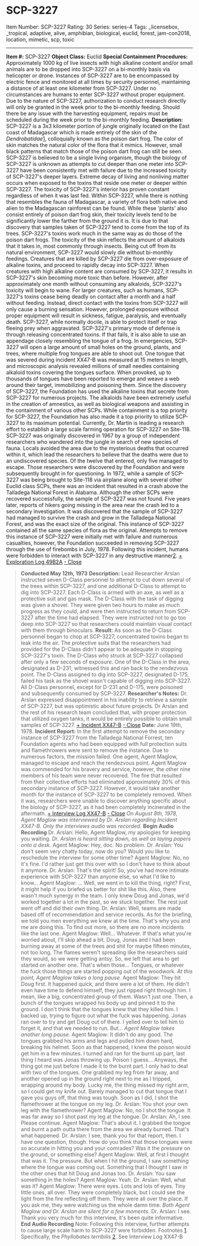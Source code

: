 # SCP-3227
Item Number: SCP-3227
Rating: 30
Series: series-4
Tags: _licensebox, _tropical, adaptive, alive, amphibian, biological, euclid, forest, jam-con2018, location, mimetic, scp, toxic

---

**Item #:** SCP-3227
**Object Class:** Euclid
**Special Containment Procedures:** Approximately 1000 kg of live insects with high alkaline content and/or small animals are to be dropped into SCP-3227 on a bi-monthly basis via helicopter or drone. Instances of SCP-3227 are to be encompassed by electric fence and monitored at all times by security personnel, maintaining a distance of at least one kilometer from SCP-3227. Under no circumstances are humans to enter SCP-3227 without proper equipment. Due to the nature of SCP-3227, authorization to conduct research directly will only be granted in the week prior to the bi-monthly feeding. Should there be any issue with the harvesting equipment, repairs must be scheduled during the week prior to the bi-monthly feeding.
**Description:** SCP-3227 is a 3x3 kilometer portion of jungle originally located on the East coast of Madagascar which is made entirely of the skin of the _Dendrobatidae_[1](javascript:;), colloquially known as the poison dart frog. The color of skin matches the natural color of the flora that it mimics. However, small black patterns that match those of the poison dart frog can still be seen. SCP-3227 is believed to be a single living organism, though the biology of SCP-3227 is unknown as attempts to cut deeper than one meter into SCP-3227 have been consistently met with failure due to the increased toxicity of SCP-3227's deeper layers. Extreme decay of living and nonliving matter occurs when exposed to the toxins that reside one meter or deeper within SCP-3227. The toxicity of SCP-3227's interior has proven constant regardless of when it was last fed.
Within SCP-3227, while there is nothing that resembles the fauna of Madagascar, a variety of flora both native and alien to the Madagascan rainforest can be found. While these 'plants' also consist entirely of poison dart frog skin, their toxicity levels tend to be significantly lower the farther from the ground it is. It is due to that discovery that samples taken of SCP-3227 tend to come from the top of its trees.
SCP-3227's toxins work much in the same way as do those of the poison dart frogs. The toxicity of the skin reflects the amount of alkaloids that it takes in, most commonly through insects. Being cut off from its natural environment, SCP-3227 would slowly die without bi-monthly feedings. Creatures that are killed by SCP-3227 die from over-exposure of alkaline toxins, and proceed to rapidly decay into SCP-3227. When creatures with high alkaline content are consumed by SCP-3227, it results in SCP-3227's skin becoming more toxic than before. However, after approximately one month without consuming any alkaloids, SCP-3227's toxicity will begin to wane.
For larger creatures, such as humans, SCP-3227's toxins cease being deadly on contact after a month and a half without feeding. Instead, direct contact with the toxins from SCP-3227 will only cause a burning sensation. However, prolonged exposure without proper equipment will result in sickness, fatigue, paralysis, and eventually death.
SCP-3227, while normally docile, is able to protect itself or trap fleeing prey when aggravated. SCP-3227's primary mode of defense is through releasing concentrated toxins. If that fails, it is also able to use an appendage closely resembling the tongue of a frog. In emergencies, SCP-3227 will open a large amount of small holes on the ground, plants, and trees, where multiple frog tongues are able to shoot out. One tongue that was severed during incident XX47-B was measured at 15 meters in length, and microscopic analysis revealed millions of small needles containing alkaloid toxins covering the tongues surface. When provoked, up to thousands of tongues have been reported to emerge and weave a web around their target, immobilizing and poisoning them.
Since the discovery of SCP-3227, the Foundation has used the alkaline toxins that secrete from SCP-3227 for numerous projects. The alkaloids have been extremely useful in the creation of amnestics, as well as biological weapons and assisting in the containment of various other SCPs. While containment is a top priority for SCP-3227, the Foundation has also made it a top priority to utilize SCP-3227 to its maximum potential. Currently, Dr. Martin is leading a research effort to establish a large scale farming operation for SCP-3227 on Site-118.
SCP-3227 was originally discovered in 1967 by a group of independent researchers who wandered into the jungle in search of new species of fauna. Locals avoided the area due to the mysterious deaths that occurred within it, which lead the researchers to believe that the deaths were due to an undiscovered species. Of the twelve that entered, only five managed to escape. Those researchers were discovered by the Foundation and were subsequently brought in for questioning.
In 1972, while a sample of SCP-3227 was being brought to Site-118 via airplane along with several other Euclid class SCPs, there was an incident that resulted in a crash above the Talladega National Forest in Alabama. Although the other SCPs were recovered successfully, the sample of SCP-3227 was not found. Five years later, reports of hikers going missing in the area near the crash led to a secondary investigation. It was discovered that the sample of SCP-3227 had managed to survive the crash and grow in the Talladega National Forest, and was the exact size of the original. This instance of SCP-3227 contained all the same species of flora as the original. Attempts to remove this instance of SCP-3227 were initially met with failure and numerous casualties, however, the Foundation succeeded in removing SCP-3227 through the use of firebombs in July, 1978. Following this incident, humans were forbidden to interact with SCP-3227 in any destructive manner[2](javascript:;).
[\+ Exploration Log 49B2A](javascript:;)
[\- Close](javascript:;)
> **Conducted May 12th, 1973**
> **Description:** Lead Researcher Arslan instructed seven D-Class personnel to attempt to cut down several of the trees within SCP-3227, and one additional D-Class to attempt to dig into SCP-3227. Each D-Class is armed with an axe, as well as a protective suit and gas mask. The D-Class with the task of digging was given a shovel. They were given two hours to make as much progress as they could, and were then instructed to return from SCP-3227 after the time had elapsed. They were instructed not to go too deep into SCP-3227 so that researchers could maintain visual contact with them through binoculars.
> **Result:** As soon as the D-Class personnel began to chop at SCP-3227, concentrated toxins began to leak into the air. The protective suits that the researchers had provided for the D-Class didn't appear to be adequate in stopping SCP-3227's toxin. The D-Class who struck at SCP-3227 collapsed after only a few seconds of exposure. One of the D-Class in the area, designated as D-231, witnessed this and ran back to the rendezvous point. The D-Class assigned to dig into SCP-3227, designated D-175, failed his task as the shovel wasn't capable of digging into SCP-3227. All D-Class personnel, except for D-231 and D-175, were poisoned and subsequently consumed by SCP-3227.
> **Researcher's Notes:** Dr. Arslan expressed disappointment in his inability to retrieve a sample of SCP-3227, but was optimistic about future projects. Dr Arslan and the rest of his research team concluded that, with proper protection that utilized oxygen tanks, it would be entirely possible to obtain small samples of SCP-3227.
[\+ Incident XX47-B](javascript:;)
[\- Close](javascript:;)
> **Date:** June 19th, 1978.
> **Incident Report:** In the first attempt to remove the secondary instance of SCP-3227 from the Talladega National Forrest, ten Foundation agents who had been equipped with full protection suits and flamethrowers were sent to remove the instance. Due to numerous factors, the mission failed. One agent, Agent Maglow, managed to escape and reach the rendezvous point. Agent Maglow was commended for his bravery and service, however, the other nine members of his team were never recovered.
> The fire that resulted from their collective efforts had eliminated approximately 30% of this secondary instance of SCP-3227. However, it would take another month for the instance of SCP-3227 to be completely removed. When it was, researchers were unable to discover anything specific about the biology of SCP-3227, as it had been completely incinerated in the aftermath.
[\+ Interview Log XX47-B](javascript:;)
[\- Close](javascript:;)
_On August 8th, 1978, Agent Maglow was interviewed by Dr. Arslan regarding Incident XX47-B. Only the interviews audio was recorded._
> **Begin Audio Recording**
> Dr. Arslan: Hello, Agent Maglow, my apologies for keeping you waiting.
> _Dr. Arslan is heard sitting down, as well as laying papers onto a desk._
> Agent Maglow: Hey, doc. No problem.
> Dr. Arslan: You don't seem very chatty today, now do you? Would you like to reschedule the interview for some other time?
> Agent Maglow: No, no it's fine. I'd rather just get this over with so I don't have to think about it anymore.
> Dr. Arslan: That's the spirit! So, you've had more intimate experience with SCP-3227 than anyone else, so what I'd like to know…
> Agent Maglow: … Well, we went in to kill the thing, right? First, it might help if you briefed us better for shit like this. Also, there wasn't much synergy in the team. I only knew Doug and Jonas, we'd worked together a lot in the past, so we stuck together. The rest just went off and did their own thing.
> Dr. Arslan: Well, teams are made based off of recommendation and service records. As for the briefing, we told you men everything we knew at the time. That's why you and me are doing this. To find out more, so there are no more incidents like the last one.
> Agent Maglow: Well… Whatever. If that's what you're worried about, I'll skip ahead a bit. Doug, Jonas and I had been burning away at some of the trees and shit for maybe fifteen minutes, not too long. The flames weren't spreading like the researchers said they would, so we were getting antsy. So, we left that area to get started on another one. That's when those… Tongues, or whatever the fuck those things are started popping out of the woodwork.
> _At this point, Agent Maglow takes a long pause._
> Agent Maglow: They hit Doug first. It happened quick, and there were a lot of them. He didn't even have time to defend himself, they just ripped right through him. I mean, like a big, concentrated group of them. Wasn't just one. Then, a bunch of the tongues wrapped his body up and pinned it to the ground. I don't think that the tongues knew that they killed him. I backed up, trying to figure out what the fuck was happening. Jonas ran over to try and get Doug out of there. I yelled over to tell him to forget it, and that we needed to run. But…
> _Agent Maglow takes another long pause._
> Agent Maglow: It didn't do any good. The tongues grabbed his arms and legs and pulled him down hard, breaking his helmet. Soon as that happened, I knew the poison would get him in a few minutes. I turned and ran for the burnt up part, last thing I heard was Jonas throwing up. Poison I guess… Anyways, the thing got me just before I made it to the burnt part. I only had to deal with two of the tongues. One grabbed my leg from far away, and another opened up in the ground right next to me as I tripped, wrapping around my body. Lucky me, the thing missed my right arm, so I could get my knife out. Barely managed to cut that tongue that I gave you guys off, that thing was tough. Soon as I did, I shot the flamethrower at the tongue on my leg.
> Dr. Arslan: You shot your own leg with the flamethrower?
> Agent Maglow: No, no I shot the tongue. It was far away so I shot past my leg at the tongue.
> Dr. Arslan: Ah, I see. Please continue.
> Agent Maglow: That's about it. I grabbed the tongue and burnt a path outta there from the area we already burned. That's what happened.
> Dr. Arslan: I see, thank you for that report, then. I have one question, though. How do you think that those tongues were so accurate in hitting you and your comrades? Was it the pressure on the ground, or something else?
> Agent Maglow: Well, at first I thought that was it. The pressure. But when I hit the ground, I saw something where the tongue was coming out. Something that I thought I saw in the other ones that hit Doug and Jonas too.
> Dr. Arslan: You saw something in the holes?
> Agent Maglow: Yeah.
> Dr. Arslan: Well, what was it?
> Agent Maglow: There were eyes. Lots and lots of eyes. Tiny little ones, all over. They were completely black, but I could see the light from the fire reflecting off them. They were all over the place. If you ask me, they were watching us the whole damn time.
> _Both Agent Maglow and Dr. Arslan are silent for a few moments._
> Dr. Arslan: I see. Thank you very much for this interview, it's been quite informative.
> **End Audio Recording**
Note: Following this interview, further attempts to cause large scale harm to SCP-3227 were forbidden.
Footnotes
[1](javascript:;). Specifically, the _Phyllobates terribilis_
[2](javascript:;). See Interview Log XX47-B
